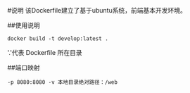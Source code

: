 #说明 
该Dockerfile建立了基于ubuntu系统，前端基本开发环境。

##使用说明

`docker build -t develop:latest .`

'.'代表 Dockerfile 所在目录

##端口映射

`-p 8080:8080 -v 本地目录绝对路径：/web`